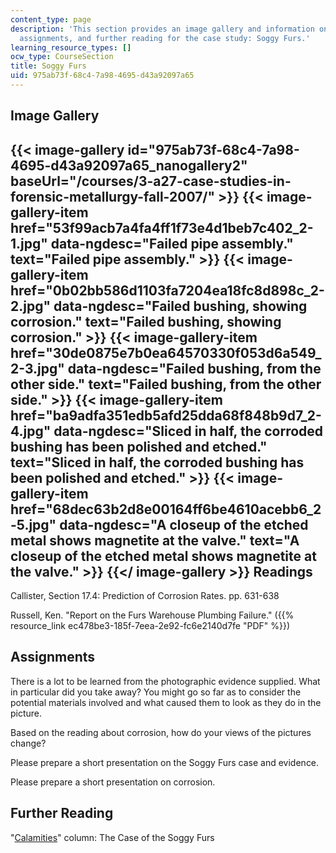 ```yaml
---
content_type: page
description: 'This section provides an image gallery and information on readings,
  assignments, and further reading for the case study: Soggy Furs.'
learning_resource_types: []
ocw_type: CourseSection
title: Soggy Furs
uid: 975ab73f-68c4-7a98-4695-d43a92097a65
---
```


Image Gallery
-------------
{{< image-gallery id="975ab73f-68c4-7a98-4695-d43a92097a65_nanogallery2" baseUrl="/courses/3-a27-case-studies-in-forensic-metallurgy-fall-2007/" >}}
{{< image-gallery-item href="53f99acb7a4fa4ff1f73e4d1beb7c402_2-1.jpg" data-ngdesc="Failed pipe assembly." text="Failed pipe assembly." >}}
{{< image-gallery-item href="0b02bb586d1103fa7204ea18fc8d898c_2-2.jpg" data-ngdesc="Failed bushing, showing corrosion." text="Failed bushing, showing corrosion." >}}
{{< image-gallery-item href="30de0875e7b0ea64570330f053d6a549_2-3.jpg" data-ngdesc="Failed bushing, from the other side." text="Failed bushing, from the other side." >}}
{{< image-gallery-item href="ba9adfa351edb5afd25dda68f848b9d7_2-4.jpg" data-ngdesc="Sliced in half, the corroded bushing has been polished and etched." text="Sliced in half, the corroded bushing has been polished and etched." >}}
{{< image-gallery-item href="68dec63b2d8e00164ff6be4610acebb6_2-5.jpg" data-ngdesc="A closeup of the etched metal shows magnetite at the valve." text="A closeup of the etched metal shows magnetite at the valve." >}}
{{</ image-gallery >}}
Readings
--------

Callister, Section 17.4: Prediction of Corrosion Rates. pp. 631-638

Russell, Ken. "Report on the Furs Warehouse Plumbing Failure." ({{% resource_link ec478be3-185f-7eea-2e92-fc6e2140d7fe "PDF" %}})

Assignments
-----------

There is a lot to be learned from the photographic evidence supplied. What in particular did you take away? You might go so far as to consider the potential materials involved and what caused them to look as they do in the picture.

Based on the reading about corrosion, how do your views of the pictures change?

Please prepare a short presentation on the Soggy Furs case and evidence.

Please prepare a short presentation on corrosion.

Further Reading
---------------

"[Calamities](http://www.designnews.com/article/ca268958.html)" column: The Case of the Soggy Furs